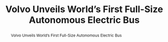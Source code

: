 ---
category: news
title: Volvo Unveils World’s First Full-Size Autonomous Electric Bus
abstract: Volvo Unveils World’s First Full-Size Autonomous Electric Bus
publishedDateTime: 2019-03-06T14:17:51Z
sourceUrl: https://www.msn.com/en-us/autos/news/volvo-unveils-world-s-first-full-size-autonomous-electric-bus/ar-BBUrwgh?
type: article

provider:
  name: Inside EVs
  id: V_AAvrs6s_global
tags:
  - AI

images: 
  - url: https://img-s-msn-com.akamaized.net/tenant/amp/entityid/BBUrkHa.img
    width: 898
    height: 505
    quality: 81
    title: Volvo Unveils World’s First Full-Size Autonomous Electric Bus
    attribution: 
    focalRegion:
      x1: 0
      x2: 0
      y1: 0
      y2: 0

---